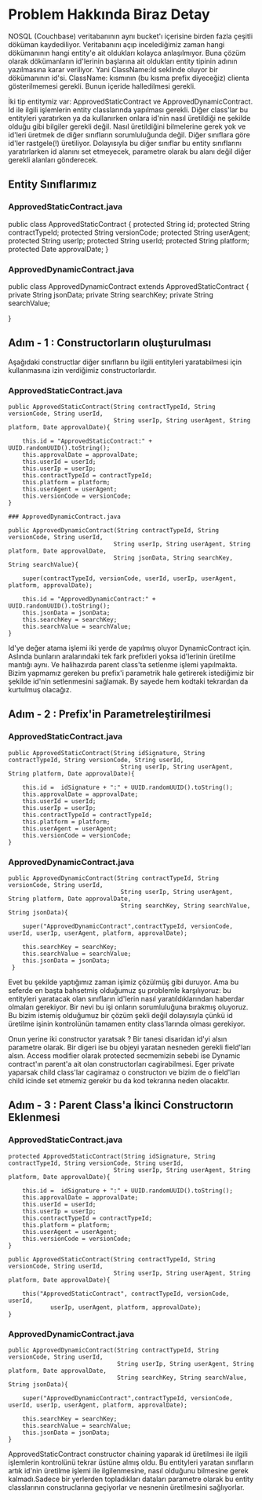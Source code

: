 # Problem Hakkında Biraz Detay

NOSQL (Couchbase) veritabanının aynı bucket'ı içerisine birden fazla çeşitli döküman kaydediliyor. Veritabanını açıp incelediğimiz zaman hangi dökümanının hangi entity'e ait oldukları kolayca anlaşılmıyor. Buna çözüm olarak dökümanların id'lerinin başlarına ait oldukları entity tipinin adının yazılmasına karar veriliyor. Yani ClassName:Id seklinde oluyor bir dökümanının id'si. ClassName: kısmının (bu kısma prefix diyeceğiz) clienta gösterilmemesi gerekli. Bunun içeride halledilmesi gerekli.

İki tip entitymiz var: ApprovedStaticContract ve ApprovedDynamicContract.
Id ile ilgili işlemlerin entity classlarında yapılması gerekli. Diğer class'lar bu entityleri yaratırken ya da kullanırken onlara id'nin nasıl üretildiği ne şekilde olduğu gibi bilgiler gerekli değil. Nasıl üretildiğini bilmelerine gerek yok ve id'leri üretmek de diğer sınıfların sorumluluğunda değil. Diğer sınıflara göre id'ler rastgele(!) üretiliyor. Dolayısıyla bu diğer sınıflar bu entity sınıflarını yaratırlarken id alanını set etmeyecek, parametre olarak bu alanı değil diğer gerekli alanları gönderecek.

## Entity Sınıflarımız

### ApprovedStaticContract.java

   public class ApprovedStaticContract {
       protected String id;
       protected String contractTypeId;
       protected String versionCode;
       protected String userAgent;
       protected String userIp;
       protected String userId;
       protected String platform;
       protected Date approvalDate;
   }

### ApprovedDynamicContract.java

   public class ApprovedDynamicContract extends ApprovedStaticContract {
      private String jsonData;
      private String searchKey;
      private String searchValue;

   }

## Adım - 1 : Constructorların oluşturulması

Aşağıdaki constructlar diğer sınıfların bu ilgili entityleri yaratabilmesi için kullanmasına izin verdiğimiz constructorlardır.

### ApprovedStaticContract.java

    public ApprovedStaticContract(String contractTypeId, String versionCode, String userId,          
                                  String userIp, String userAgent, String platform, Date approvalDate){

        this.id = "ApprovedStaticContract:" + UUID.randomUUID().toString();
        this.approvalDate = approvalDate;
        this.userId = userId;
        this.userIp = userIp;
        this.contractTypeId = contractTypeId;
        this.platform = platform;
        this.userAgent = userAgent;
        this.versionCode = versionCode;
    }

    ### ApprovedDynamicContract.java
    
    public ApprovedDynamicContract(String contractTypeId, String versionCode, String userId,
                                  String userIp, String userAgent, String platform, Date approvalDate,
                                  String jsonData, String searchKey, String searchValue){

        super(contractTypeId, versionCode, userId, userIp, userAgent, platform, approvalDate);
        
        this.id = "ApprovedDynamicContract:" + UUID.randomUUID().toString();
        this.jsonData = jsonData;
        this.searchKey = searchKey;
        this.searchValue = searchValue;
    }

Id'ye değer atama işlemi iki yerde de yapılmış oluyor DynamicContract için. Aslında bunların aralarındaki tek fark prefixleri yoksa id'lerinin üretilme mantığı aynı. Ve halihazırda parent class'ta setlenme işlemi yapılmakta. Bizim yapmamız gereken bu prefix'i parametrik hale getirerek istediğimiz bir şekilde id'nin setlenmesini sağlamak. By sayede hem kodtaki tekrardan da kurtulmuş olacağız.

## Adım - 2 : Prefix'in Parametreleştirilmesi 

### ApprovedStaticContract.java

    public ApprovedStaticContract(String idSignature, String contractTypeId, String versionCode, String userId,
                                    String userIp, String userAgent, String platform, Date approvalDate){

        this.id =  idSignature + ":" + UUID.randomUUID().toString();
        this.approvalDate = approvalDate;
        this.userId = userId;
        this.userIp = userIp;
        this.contractTypeId = contractTypeId;
        this.platform = platform;
        this.userAgent = userAgent;
        this.versionCode = versionCode;
    }

### ApprovedDynamicContract.java

    public ApprovedDynamicContract(String contractTypeId, String versionCode, String userId,
                                    String userIp, String userAgent, String platform, Date approvalDate,
                                    String searchKey, String searchValue, String jsonData){

        super("ApprovedDynamicContract",contractTypeId, versionCode, userId, userIp, userAgent, platform, approvalDate);

        this.searchKey = searchKey;
        this.searchValue = searchValue;
        this.jsonData = jsonData;
     }

Evet bu şekilde yaptığımız zaman işimiz çözülmüş gibi duruyor. Ama bu seferde en başta bahsetmiş olduğumuz şu problemle karşılıyoruz: bu entityleri yaratacak olan sınıfların id'lerin nasıl yaratıldıklarından haberdar olmaları gerekiyor. Bir nevi bu işi onların sorumluluğuna bırakmış oluyoruz. Bu bizim istemiş olduğumuz bir çözüm şekli değil dolayısıyla çünkü id üretilme işinin kontrolünün tamamen entity class'larında olması gerekiyor.

Onun yerine iki constructor yaratsak ? Bir tanesi disaridan id'yi alsın parametre olarak. Bir digeri ise bu objeyi yaratan nesneden gerekli field'ları alsın. Access modifier olarak protected secmemizin sebebi ise Dynamic contract'ın parent'a ait olan constructorları cagirabilmesi. Eger private yaparsak child class'lar cagiramaz o constructorı ve bizim de o field'ları child icinde set etmemiz gerekir bu da kod tekrarına neden olacaktır.

## Adım - 3 : Parent Class'a İkinci Constructorın Eklenmesi

### ApprovedStaticContract.java

    protected ApprovedStaticContract(String idSignature, String contractTypeId, String versionCode, String userId,
                                  String userIp, String userAgent, String platform, Date approvalDate){

        this.id =  idSignature + ":" + UUID.randomUUID().toString();
        this.approvalDate = approvalDate;
        this.userId = userId;
        this.userIp = userIp;
        this.contractTypeId = contractTypeId;
        this.platform = platform;
        this.userAgent = userAgent;
        this.versionCode = versionCode;
    }

    public ApprovedStaticContract(String contractTypeId, String versionCode, String userId,
                                  String userIp, String userAgent, String platform, Date approvalDate){

        this("ApprovedStaticContract", contractTypeId, versionCode, userId,
                userIp, userAgent, platform, approvalDate);
    }


### ApprovedDynamicContract.java

    public ApprovedDynamicContract(String contractTypeId, String versionCode, String userId,
                                   String userIp, String userAgent, String platform, Date approvalDate,
                                   String searchKey, String searchValue, String jsonData){

        super("ApprovedDynamicContract",contractTypeId, versionCode, userId, userIp, userAgent, platform, approvalDate);

        this.searchKey = searchKey;
        this.searchValue = searchValue;
        this.jsonData = jsonData;
    }

ApprovedStaticContract constructor chaining yaparak id üretilmesi ile ilgili işlemlerin kontrolünü tekrar üstüne almış oldu. Bu entityleri yaratan sınıfların artık id'nin üretilme işlemi ile ilgilenmesine, nasıl olduğunu bilmesine gerek kalmadı.Sadece bir yerlerden topladıkları dataları parametre olarak bu entity classlarının construclarına geçiyorlar ve nesnenin üretilmesini sağlıyorlar.

